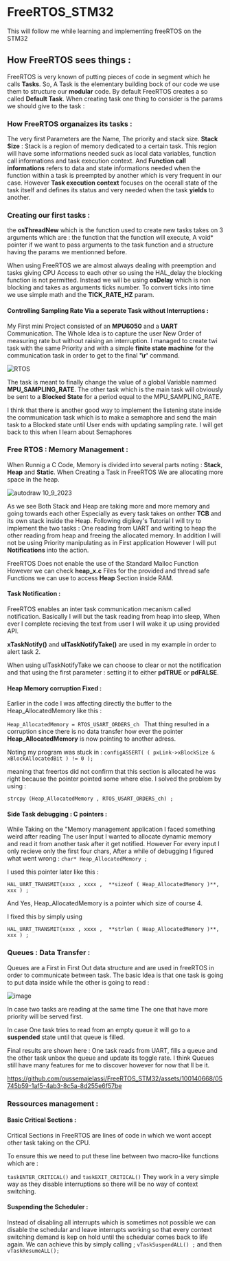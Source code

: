 # FreeRTOS_STM32
This will follow me while learning and implementing freeRTOS on the STM32

## How FreeRTOS sees things : 

FreeRTOS is very known of putting pieces of code in segment which he calls **Tasks**.
So, A Task is the elementary building bock of our code we use them to structure our **modular** code.
By default FreeRTOS creates a so called **Default Task**.
When creating task one thing to consider is the params we should give to the task : 

### How FreeRTOS organaizes its tasks : 

The very first Parameters are the Name, The priority and stack size.
**Stack Size** : Stack is a region of memory dedicated to a certain task. This region will have some informations needed suck as local data variables, function call informations and task execution context.
And **Function call informations** refers to data and state informations needed when the function within a task is preempted by another which is very frequent in our case.
However **Task execution context** focuses on the ocerall state of the task itself and defines its status and very needed when the task **yields** to another.

### Creating our first tasks : 

the **osThreadNew** which is the function used to create new tasks takes on 3 arguments which are : the function that the function will execute, A void* pointer if we want to pass arguments to the task function and a structure having the params we mentionned before. 

When using FreeRTOS we are almost always dealing with preemption and tasks giving CPU Access to each other so using the HAL_delay the blocking function is not permitted.
Instead we will be using **osDelay** which is non blocking and takes as arguments ticks number. To convert ticks into time we use simple math and the **TICK_RATE_HZ** param.

#### Controlling Sampling Rate Via a seperate Task without Interruptions : 

My First mini Project consisted of an **MPU6050** and a **UART** Communication. The Whole Idea is to capture the user New Order of measuring rate but without raising an interruption.
I managed to create twi task with the same Priority and with a simple **finite state machine** for the communication task in order to get to the final **'\r'** command.

![RTOS](https://github.com/oussemajelassi/FreeRTOS_STM32/assets/100140668/8a8d6213-bb77-4c07-86f2-d00a3da0a50b)

The task is meant to finally change the value of a global Variable nammed **MPU_SAMPLING_RATE**.
The other task which is the main task will obviously be sent to a **Blocked State** for a period equal to the MPU_SAMPLING_RATE.

I think that there is another good way to implement the listening state inside the communication task which is to make a semaphore and send the main task to a Blocked state until User ends with updating sampling rate.
I will get back to this when I learn about Semaphores

### Free RTOS : Memory Management : 

When Runnig a C Code, Memory is divided into several  parts noting : **Stack**, **Heap** and **Static**.
When Creating a Task in FreeRTOS We are allocating more space in the heap.

![autodraw 10_9_2023](https://github.com/oussemajelassi/FreeRTOS_STM32/assets/100140668/df66f011-bbd4-49ef-b51a-1236a406ca32)

As we see Both Stack and Heap are taking more and more memory and going towards each other Especially as every task takes on onther **TCB** and its own stack inside the Heap.
Following digikey's Tutorial I will try to implement the two tasks : One reading from UART and writing to heap the other reading from heap and freeing the allocated memory.
In addition I will not be using Priority manipulating as in First application However I will put **Notifications** into the action.

FreeRTOS Does not enable the use of the Standard Malloc Function However we can check **heap_x.c** Files for the provided and thread safe Functions we can use to access **Heap** Section inside RAM.

#### Task Notification : 

FreeRTOS enables an inter task communication mecanism called notification.
Basically I will but the task reading from heap into sleep, When ever I complete recieving the text from user I will wake it up using provided API.

**xTaskNotify()** and **ulTaskNotifyTake()** are used in my example in order to alert task 2. 

When using ulTaskNotifyTake we can choose to clear or not the notification and that using the first parameter : setting it to either **pdTRUE** or **pdFALSE**.

#### Heap Memory corruption Fixed : 

Earlier in the code I was affecting directly the buffer to the Heap_AllocatedMemory like this : 

``Heap_AllocatedMemory = RTOS_USART_ORDERS_ch ``
That thing resulted in a corruption since there is no data transfer how ever the pointer **Heap_AllocatedMemory** is now pointing to another adress.

Noting my program was stuck in : 
``configASSERT( ( pxLink->xBlockSize & xBlockAllocatedBit ) != 0 );``  

meaning that freertos did not confirm that this section is allocated he was right because the pointer pointed some where else.
I solved the problem by using : 

``strcpy (Heap_AllocatedMemory , RTOS_USART_ORDERS_ch) ; ``

#### Side Task debugging : C pointers : 

While Taking on the "Memory management application I faced something weird after reading The user Input I wanted to allocate dynamic memory and read it from another task after it get notified.
However For every input I only recieve only the first four chars, After a while of debugging I figured what went wrong :
``char* Heap_AllocatedMemory ;``

I used this pointer later like this : 

``HAL_UART_TRANSMIT(xxxx , xxxx ,  **sizeof ( Heap_AllocatedMemory )**, xxx ) ; ``

And Yes, Heap_AllocatedMemory is a pointer which size of course 4.

I fixed this by simply using 

``HAL_UART_TRANSMIT(xxxx , xxxx ,  **strlen ( Heap_AllocatedMemory )**, xxx ) ; ``


### Queues : Data Transfer : 

Queues are a First in First Out data structure and are used in freeRTOS in order to communicate between task.
The basic Idea is that one task is going to put data inside while the other is going to read : 

![image](https://github.com/oussemajelassi/FreeRTOS_STM32/assets/100140668/4189202c-9464-49c6-af3e-8da9119d6975)

In case two tasks are reading at the same time The one that have more priority will be served first.

In case One task tries to read from an empty queue it will go to a **suspended** state until that queue is filled.

Final results are shown here : One task reads from UART, fills a queue and the other task unbox the queue and update its toggle rate.
I think Queues still have many features for me to discover however for now that ll be it.

https://github.com/oussemajelassi/FreeRTOS_STM32/assets/100140668/05745b59-1af5-4ab3-8c5a-8d255e6f57be

### Ressources management : 

#### Basic Critical Sections : 

Critical Sections in FreeRTOS are lines of code in which we wont accept other task taking on the CPU.

To ensure this we need to put these line between two macro-like functions which are : 

``taskENTER_CRITICAL()`` and ``taskEXIT_CRITICAL()``
They work in a very simple way as they disable interruptions so there will be no way of context switching.

#### Suspending the Scheduler : 

Instead of disabling all interrupts which is sometimes not possible we can disable the schedular and leave interrupts working so that every context switching demand is kep on hold until the schedular comes back to life again.
We can achieve this by simply calling  ; 
``vTaskSuspendALL() ;`` and then ``vTaskResumeALL();``
